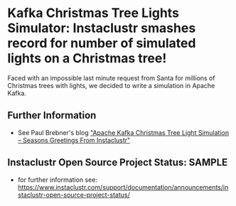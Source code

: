 # Kafka Christmas Tree Lights Simulator: Instaclustr smashes record for number of simulated lights on a Christmas tree!
Faced with an impossible last minute request from Santa for millions of Christmas trees with lights, we decided to write a simulation in Apache Kafka.

## Further Information
- See Paul Brebner's blog ["Apache Kafka Christmas Tree Light Simulation – Seasons Greetings From Instaclustr"](https://www.instaclustr.com/seasons-greetings-instaclustr-kafka-christmas-tree-light-simulation/)

## Instaclustr Open Source Project Status: SAMPLE
- for further information see: https://www.instaclustr.com/support/documentation/announcements/instaclustr-open-source-project-status/
